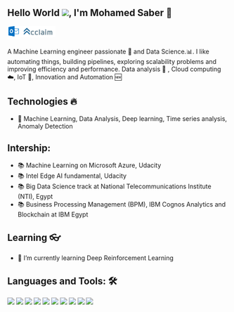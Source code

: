 ## Hello World <img src="https://github.com/TheDudeThatCode/TheDudeThatCode/blob/master/Assets/Earth.gif" width="24px">, I'm Mohamed Saber 👋
  
  <a href="mailto:m.saber87@hotmail.com">
    <img align="left" alt="MSaber9 | Hotmail" width="30px" src="https://github.com/MSaber9/MSaber9/blob/master/Hotmail.png" />
  </a>
  
  <a href="https://www.youracclaim.com/users/mohamed-saber.83994bcf/badges">
    <img align="left" alt="MSaber9 | Yourclaim" width="80px" src="https://github.com/MSaber9/MSaber9/blob/master/yourclaim1.png" />
  </a>
  
<br>
<br>


A Machine Learning engineer passionate :robot: and Data Science.:bar_chart:. I like automating things, building pipelines, exploring scalability problems and improving efficiency and performance. Data analysis 📜 , Cloud computing :cloud:, IoT 🚀,  Innovation and Automation :new:



<!-- Any image aligned to the right. Beware the width -->
<!-- <img width="55%" align="right" alt="Github" src="https://raw.githubusercontent.com/onimur/.github/master/.resources/git-header.svg" /> -->

## Technologies :fire:
- 🎯 Machine Learning, Data Analysis, Deep learning, Time series analysis, Anomaly Detection

## Intership:
- 📚 Machine Learning on Microsoft Azure, Udacity
- 📚 Intel Edge AI fundamental, Udacity
- 📚 Big Data Science track at National Telecommunications Institute (NTI), Egypt
- 📚 Business Processing Management (BPM), IBM Cognos Analytics and Blockchain at IBM Egypt

## Learning 👓
- 🌱 I’m currently learning Deep Reinforcement Learning

## Languages and Tools: 🛠 

<code><a href="https://java.com/en/download/" target="_blank"><img height="35" src="https://www.vectorlogo.zone/logos/java/java-ar21.svg"></a></code>
<code><a href="https://www.python.org/" target="_blank"><img height="35" src="https://www.vectorlogo.zone/logos/python/python-ar21.svg"></a></code>
<code><a href="https://jupyter.org//" target="_blank"><img height="35" src="https://www.vectorlogo.zone/logos/jupyter/jupyter-ar21.svg"></a></code>
<code><a href="https://www.tensorflow.org/" target="_blank"><img height="35" src="https://www.vectorlogo.zone/logos/tensorflow/tensorflow-ar21.svg"></a></code>
<code><a href="https://pytorch.org/" target="_blank"><img height="35" src="https://www.vectorlogo.zone/logos/pytorch/pytorch-ar21.svg"></a></code>
<code><a href="https://analytics.google.com/" target="_blank"><img height="35" src="https://www.vectorlogo.zone/logos/google_analytics/google_analytics-ar21.svg"></a></code>
<code><a href="https://aws.amazon.com/" target="_blank"><img height="35" src="https://www.vectorlogo.zone/logos/amazon_aws/amazon_aws-ar21.svg"></a></code>
<code><a href="https://www.mysql.com/" target="_blank"><img height="35" src="https://www.vectorlogo.zone/logos/mysql/mysql-ar21.svg"></a></code>
<code><a href="https://www.oracle.com/database.com/" target="_blank"><img height="35" src="https://www.vectorlogo.zone/logos/oracle/oracle-ar21.svg"></a></code>
<code><a href="https://databricks.com/" target="_blank"><img height="35" src="https://www.vectorlogo.zone/logos/databricks/databricks-ar21.svg"></a></code>









<!--
**MSaber9/MSaber9** is a ✨ _special_ ✨ repository because its `README.md` (this file) appears on your GitHub profile.

Here are some ideas to get you started:

- 🔭 I’m currently working on DRL

- 👯 I’m looking to collaborate on ...
- 🤔 I’m looking for help with ...
- 💬 Ask me about ...
- 📫 How to reach me: ...
- 😄 Pronouns: ...
- ⚡ Fun fact: ...


 <a href="https://www.quora.com/profile/Mohamed-Saber-19">
    <img align="left" alt="MSaber9 | Quora " width="65px" src="https://github.com/MSaber9/MSaber9/blob/master/Quora.png" />
 </a> 
  
 <a href="https://medium.com/@m.saber">
    <img align="left" alt="MSaber9 | Medium " width="80px" src="https://github.com/MSaber9/MSaber9/blob/master/Medium.png" />
 </a> 
 
 - 🎓 MSc Machine Learning and Data Analysis at ITMO University, Russia 
- 🎓 Postgraduate Diploma in computer science at Cairo University, Egypt
-->


